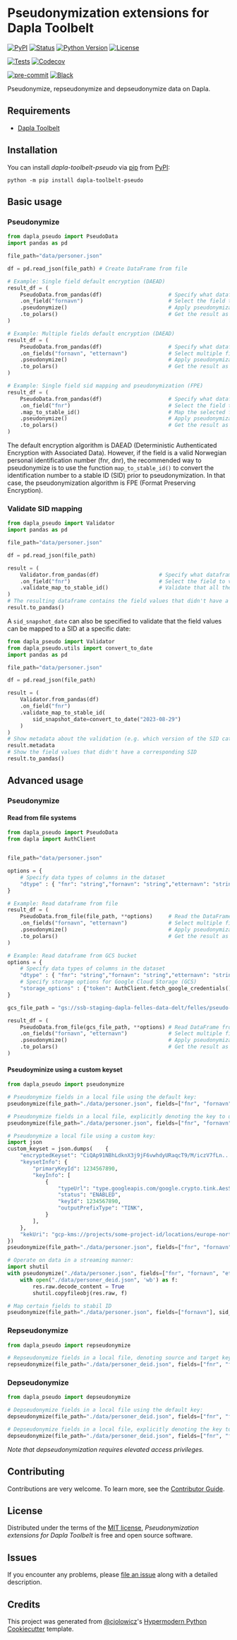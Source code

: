 # Pseudonymization extensions for Dapla Toolbelt

[![PyPI](https://img.shields.io/pypi/v/dapla-toolbelt-pseudo.svg)][pypi_]
[![Status](https://img.shields.io/pypi/status/dapla-toolbelt-pseudo.svg)][status]
[![Python Version](https://img.shields.io/pypi/pyversions/dapla-toolbelt-pseudo)][python version]
[![License](https://img.shields.io/pypi/l/dapla-toolbelt-pseudo)][license]

[![Tests](https://github.com/statisticsnorway/dapla-toolbelt-pseudo/workflows/Tests/badge.svg)][tests]
[![Codecov](https://codecov.io/gh/statisticsnorway/dapla-toolbelt-pseudo/branch/main/graph/badge.svg)][codecov]

[![pre-commit](https://img.shields.io/badge/pre--commit-enabled-brightgreen?logo=pre-commit&logoColor=white)][pre-commit]
[![Black](https://img.shields.io/badge/code%20style-black-000000.svg)][black]

[pypi_]: https://pypi.org/project/dapla-toolbelt-pseudo/
[status]: https://pypi.org/project/dapla-toolbelt-pseudo/
[python version]: https://pypi.org/project/dapla-toolbelt-pseudo
[tests]: https://github.com/statisticsnorway/dapla-toolbelt-pseudo/actions?workflow=Tests
[codecov]: https://app.codecov.io/gh/statisticsnorway/dapla-toolbelt-pseudo
[pre-commit]: https://github.com/pre-commit/pre-commit
[black]: https://github.com/psf/black

Pseudonymize, repseudonymize and depseudonymize data on Dapla.

## Requirements

- [Dapla Toolbelt](https://github.com/statisticsnorway/dapla-toolbelt)

## Installation

You can install _dapla-toolbelt-pseudo_ via [pip] from [PyPI]:

```console
python -m pip install dapla-toolbelt-pseudo
```

## Basic usage

### Pseudonymize

```python
from dapla_pseudo import PseudoData
import pandas as pd

file_path="data/personer.json"

df = pd.read_json(file_path) # Create DataFrame from file

# Example: Single field default encryption (DAEAD)
result_df = (
    PseudoData.from_pandas(df)                     # Specify what dataframe to use
    .on_field("fornavn")                           # Select the field to pseudonymize
    .pseudonymize()                                # Apply pseudonymization to the selected field
    .to_polars()                                   # Get the result as a polars dataframe
)

# Example: Multiple fields default encryption (DAEAD)
result_df = (
    PseudoData.from_pandas(df)                     # Specify what dataframe to use
    .on_fields("fornavn", "etternavn")             # Select multiple fields to pseudonymize
    .pseudonymize()                                # Apply pseudonymization to the selected fields
    .to_polars()                                   # Get the result as a polars dataframe
)

# Example: Single field sid mapping and pseudonymization (FPE)
result_df = (
    PseudoData.from_pandas(df)                     # Specify what dataframe to use
    .on_field("fnr")                               # Select the field to pseudonymize
    .map_to_stable_id()                            # Map the selected field to stable id
    .pseudonymize()                                # Apply pseudonymization to the selected fields
    .to_polars()                                   # Get the result as a polars dataframe
)
```

The default encryption algorithm is DAEAD (Deterministic Authenticated Encryption with Associated Data). However, if the
field is a valid Norwegian personal identification number (fnr, dnr), the recommended way to pseudonymize is to use
the function `map_to_stable_id()` to convert the identification number to a stable ID (SID) prior to pseudonymization.
In that case, the pseudonymization algorithm is FPE (Format Preserving Encryption).

### Validate SID mapping

```python
from dapla_pseudo import Validator
import pandas as pd

file_path="data/personer.json"

df = pd.read_json(file_path)

result = (
    Validator.from_pandas(df)                   # Specify what dataframe to use
    .on_field("fnr")                            # Select the field to validate
    .validate_map_to_stable_id()                # Validate that all the field values can be mapped to a SID
)
# The resulting dataframe contains the field values that didn't have a corresponding SID
result.to_pandas()
```

A `sid_snapshot_date` can also be specified to validate that the field values can be mapped to a SID at a specific date:

```python
from dapla_pseudo import Validator
from dapla_pseudo.utils import convert_to_date
import pandas as pd

file_path="data/personer.json"

df = pd.read_json(file_path)

result = (
    Validator.from_pandas(df)
    .on_field("fnr")
    .validate_map_to_stable_id(
        sid_snapshot_date=convert_to_date("2023-08-29")
    )
)
# Show metadata about the validation (e.g. which version of the SID catalog was used)
result.metadata
# Show the field values that didn't have a corresponding SID
result.to_pandas()
```

## Advanced usage

### Pseudonymize

#### Read from file systems

```python
from dapla_pseudo import PseudoData
from dapla import AuthClient


file_path="data/personer.json"

options = {
    # Specify data types of columns in the dataset
    "dtype" : { "fnr": "string","fornavn": "string","etternavn": "string","kjonn": "category","fodselsdato": "string"}
}

# Example: Read dataframe from file
result_df = (
    PseudoData.from_file(file_path, **options)     # Read the DataFrame from file
    .on_fields("fornavn", "etternavn")             # Select multiple fields to pseudonymize
    .pseudonymize()                                # Apply pseudonymization to the selected fields
    .to_polars()                                   # Get the result as a polars dataframe
)

# Example: Read dataframe from GCS bucket
options = {
    # Specify data types of columns in the dataset
    "dtype" : { "fnr": "string","fornavn": "string","etternavn": "string","kjonn": "category","fodselsdato": "string"},
    # Specify storage options for Google Cloud Storage (GCS)
    "storage_options" : {"token": AuthClient.fetch_google_credentials()}
}

gcs_file_path = "gs://ssb-staging-dapla-felles-data-delt/felles/pseudo-examples/andeby_personer.csv"

result_df = (
    PseudoData.from_file(gcs_file_path, **options) # Read DataFrame from GCS
    .on_fields("fornavn", "etternavn")             # Select multiple fields to pseudonymize
    .pseudonymize()                                # Apply pseudonymization to the selected fields
    .to_polars()                                   # Get the result as a polars dataframe
)
```

#### Pseudoyminize using a custom keyset

```python
from dapla_pseudo import pseudonymize

# Pseudonymize fields in a local file using the default key:
pseudonymize(file_path="./data/personer.json", fields=["fnr", "fornavn"])

# Pseudonymize fields in a local file, explicitly denoting the key to use:
pseudonymize(file_path="./data/personer.json", fields=["fnr", "fornavn"], key="ssb-common-key-1")

# Pseudonymize a local file using a custom key:
import json
custom_keyset = json.dumps(    {
    "encryptedKeyset": "CiQAp91NBhLdknX3j9jF6vwhdyURaqcT9/M/iczV7fLn...8XYFKwxiwMtCzDT6QGzCCCM=",
    "keysetInfo": {
        "primaryKeyId": 1234567890,
        "keyInfo": [
            {
                "typeUrl": "type.googleapis.com/google.crypto.tink.AesSivKey",
                "status": "ENABLED",
                "keyId": 1234567890,
                "outputPrefixType": "TINK",
            }
        ],
    },
    "kekUri": "gcp-kms://projects/some-project-id/locations/europe-north1/keyRings/some-keyring/cryptoKeys/some-kek-1",
})
pseudonymize(file_path="./data/personer.json", fields=["fnr", "fornavn"], key=custom_keyset)

# Operate on data in a streaming manner:
import shutil
with pseudonymize("./data/personer.json", fields=["fnr", "fornavn", "etternavn"], stream=True) as res:
    with open("./data/personer_deid.json", 'wb') as f:
        res.raw.decode_content = True
        shutil.copyfileobj(res.raw, f)

# Map certain fields to stabil ID
pseudonymize(file_path="./data/personer.json", fields=["fornavn"], sid_fields=["fnr"])
```

### Repseudonymize

```python
from dapla_pseudo import repseudonymize

# Repseudonymize fields in a local file, denoting source and target keys to use:
repseudonymize(file_path="./data/personer_deid.json", fields=["fnr", "fornavn"], source_key="ssb-common-key-1", target_key="ssb-common-key-2")
```

### Depseudonymize

```python
from dapla_pseudo import depseudonymize

# Depseudonymize fields in a local file using the default key:
depseudonymize(file_path="./data/personer_deid.json", fields=["fnr", "fornavn"])

# Depseudonymize fields in a local file, explicitly denoting the key to use:
depseudonymize(file_path="./data/personer_deid.json", fields=["fnr", "fornavn"], key="ssb-common-key-1")
```

_Note that depseudonymization requires elevated access privileges._

## Contributing

Contributions are very welcome.
To learn more, see the [Contributor Guide].

## License

Distributed under the terms of the [MIT license][license],
_Pseudonymization extensions for Dapla Toolbelt_ is free and open source software.

## Issues

If you encounter any problems,
please [file an issue] along with a detailed description.

## Credits

This project was generated from [@cjolowicz]'s [Hypermodern Python Cookiecutter] template.

[@cjolowicz]: https://github.com/cjolowicz
[pypi]: https://pypi.org/
[hypermodern python cookiecutter]: https://github.com/cjolowicz/cookiecutter-hypermodern-python
[file an issue]: https://github.com/statisticsnorway/dapla-toolbelt-pseudo/issues
[pip]: https://pip.pypa.io/

<!-- github-only -->

[license]: https://github.com/statisticsnorway/dapla-toolbelt-pseudo/blob/main/LICENSE
[contributor guide]: https://github.com/statisticsnorway/dapla-toolbelt-pseudo/blob/main/CONTRIBUTING.md
[command-line reference]: https://statisticsnorway.github.io/dapla-toolbelt-pseudo
